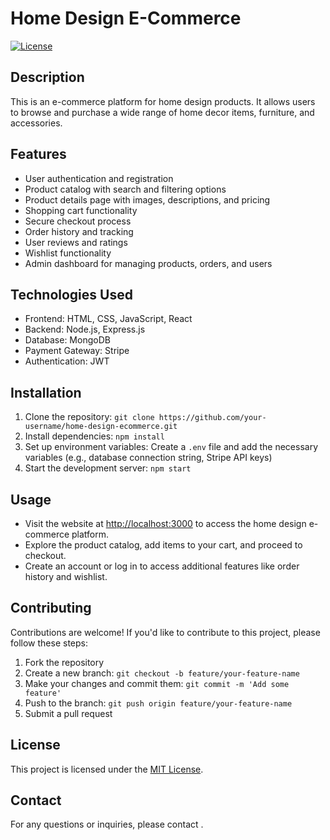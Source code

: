 # Home Design E-Commerce

[![License](https://img.shields.io/badge/license-MIT-blue.svg)](https://opensource.org/licenses/MIT)

## Description

This is an e-commerce platform for home design products. It allows users to browse and purchase a wide range of home decor items, furniture, and accessories.

## Features

- User authentication and registration
- Product catalog with search and filtering options
- Product details page with images, descriptions, and pricing
- Shopping cart functionality
- Secure checkout process
- Order history and tracking
- User reviews and ratings
- Wishlist functionality
- Admin dashboard for managing products, orders, and users

## Technologies Used

- Frontend: HTML, CSS, JavaScript, React
- Backend: Node.js, Express.js
- Database: MongoDB
- Payment Gateway: Stripe
- Authentication: JWT

## Installation

1. Clone the repository: `git clone https://github.com/your-username/home-design-ecommerce.git`
2. Install dependencies: `npm install`
3. Set up environment variables: Create a `.env` file and add the necessary variables (e.g., database connection string, Stripe API keys)
4. Start the development server: `npm start`

## Usage

- Visit the website at [http://localhost:3000](http://localhost:3000) to access the home design e-commerce platform.
- Explore the product catalog, add items to your cart, and proceed to checkout.
- Create an account or log in to access additional features like order history and wishlist.

## Contributing

Contributions are welcome! If you'd like to contribute to this project, please follow these steps:

1. Fork the repository
2. Create a new branch: `git checkout -b feature/your-feature-name`
3. Make your changes and commit them: `git commit -m 'Add some feature'`
4. Push to the branch: `git push origin feature/your-feature-name`
5. Submit a pull request

## License

This project is licensed under the [MIT License](https://opensource.org/licenses/MIT).

## Contact

For any questions or inquiries, please contact [](mailto:your-email@example.com).